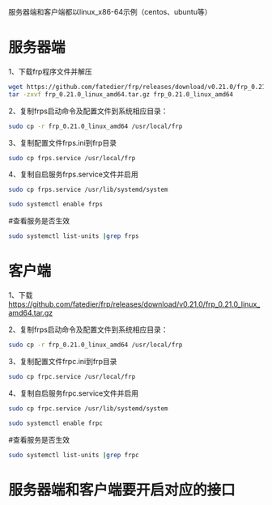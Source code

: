服务器端和客户端都以linux_x86-64示例（centos、ubuntu等）

# 服务器端

1、下载frp程序文件并解压
```Bash
wget https://github.com/fatedier/frp/releases/download/v0.21.0/frp_0.21.0_linux_amd64.tar.gz
tar -zxvf frp_0.21.0_linux_amd64.tar.gz frp_0.21.0_linux_amd64
```
2、复制frps启动命令及配置文件到系统相应目录：
```Bash
sudo cp -r frp_0.21.0_linux_amd64 /usr/local/frp
```
3、复制配置文件frps.ini到frp目录
```Bash
sudo cp frps.service /usr/local/frp
```
4、复制自启服务frps.service文件并启用
```Bash
sudo cp frps.service /usr/lib/systemd/system

sudo systemctl enable frps
```
#查看服务是否生效
```Bash
sudo systemctl list-units |grep frps
```

# 客户端

1、下载 https://github.com/fatedier/frp/releases/download/v0.21.0/frp_0.21.0_linux_amd64.tar.gz

2、复制frps启动命令及配置文件到系统相应目录：
```Bash
sudo cp -r frp_0.21.0_linux_amd64 /usr/local/frp
```
3、复制配置文件frpc.ini到frp目录
```Bash
sudo cp frpc.service /usr/local/frp
```
4、复制自启服务frpc.service文件并启用
```Bash
sudo cp frpc.service /usr/lib/systemd/system

sudo systemctl enable frpc
```
#查看服务是否生效
```Bash
sudo systemctl list-units |grep frpc
```
# 服务器端和客户端要开启对应的接口
